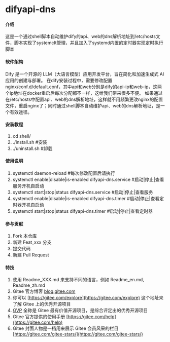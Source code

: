 # difyapi-dns

#### 介绍
这是一个通过shell脚本自动维护dify的api、web的dns解析地址到/etc/hosts文件，脚本实现了systemclt管理，并且加入了systemd内置的定时器实现定时执行脚本

#### 软件架构
Dify 是一个开源的 LLM（大语言模型）应用开发平台，旨在简化和加速生成式 AI 应用的创建与部署。
在dify安装过程中，需要修改配置nginx/conf.d/default.conf，其中api和web分别是dify的api-ip和web-ip，这两个ip地址在docker重启后每次分配都不一样，这给我们带来很多不便。
如果通过在/etc/hosts中配置api、web的dns解析地址，这样就不用频繁更改nginx的配置文件，重启nginx了；同时通过shell脚本自动维护api、web的dns解析地址，是一个有效途径。

#### 安装教程

1.  cd shell/
2.  ./install.sh     #安装
3.  ./uninstall.sh   #卸载

#### 使用说明

1.  systemctl daemon-reload #每次修改配置后请执行
2.  systemctl enable|disable|is-enabled difyapi-dns.service #启动|停止|查看服务开机自启动
3.  systemctl start|stop|status difyapi-dns.service #启动|停止|查看服务
4.  systemctl enable|disable|is-enabled difyapi-dns.timer #启动|停止|查看定时器开机自启动
5.  systemctl start|stop|status difyapi-dns.timer #启动|停止|查看定时器

#### 参与贡献

1.  Fork 本仓库
2.  新建 Feat_xxx 分支
3.  提交代码
4.  新建 Pull Request


#### 特技

1.  使用 Readme\_XXX.md 来支持不同的语言，例如 Readme\_en.md, Readme\_zh.md
2.  Gitee 官方博客 [blog.gitee.com](https://blog.gitee.com)
3.  你可以 [https://gitee.com/explore](https://gitee.com/explore) 这个地址来了解 Gitee 上的优秀开源项目
4.  [GVP](https://gitee.com/gvp) 全称是 Gitee 最有价值开源项目，是综合评定出的优秀开源项目
5.  Gitee 官方提供的使用手册 [https://gitee.com/help](https://gitee.com/help)
6.  Gitee 封面人物是一档用来展示 Gitee 会员风采的栏目 [https://gitee.com/gitee-stars/](https://gitee.com/gitee-stars/)
